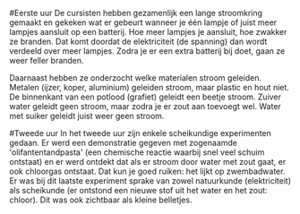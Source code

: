 #Eerste uur
De cursisten hebben gezamenlijk een lange stroomkring gemaakt en gekeken wat er gebeurt wanneer je één lampje of juist meer lampjes aansluit op een batterij. Hoe meer lampjes je aansluit, hoe zwakker ze branden. Dat komt doordat de elektriciteit (de spanning) dan wordt verdeeld over meer lampjes. Zodra je er een extra batterij bij doet, gaan ze weer feller branden.

Daarnaast hebben ze onderzocht welke materialen stroom geleiden. Metalen (ijzer, koper, aluminium) geleiden stroom, maar plastic en hout niet. De binnenkant van een potlood (grafiet) geleidt een beetje stroom. Zuiver water geleidt geen stroom, maar zodra je er zout aan toevoegt wel. Water met suiker geleidt juist weer geen stroom.

#Tweede uur
In het tweede uur zijn enkele scheikundige experimenten gedaan. Er werd een demonstratie gegeven met zogenaamde 'olifantentandpasta' (een chemische reactie waarbij snel veel schuim ontstaat) en er werd ontdekt dat als er stroom door water met zout gaat, er ook chloorgas ontstaat. Dat kun je goed ruiken: het lijkt op zwembadwater. Er was bij dit laatste experiment sprake van zowel natuurkunde (elektriciteit) als scheikunde (er ontstond een nieuwe stof uit het water en het zout: chloor). Dit was ook zichtbaar als kleine belletjes.
